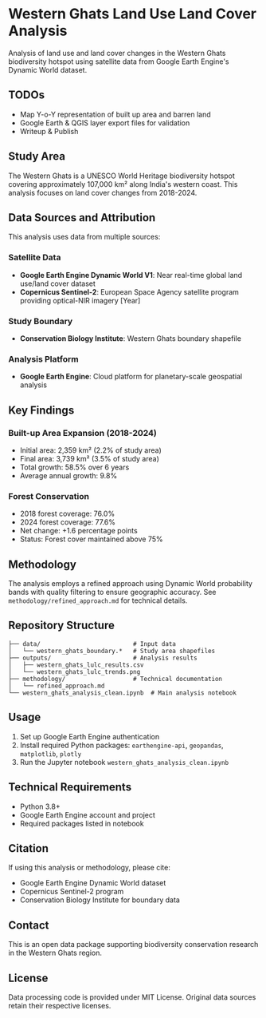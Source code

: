 # Western Ghats Land Use Land Cover Analysis

Analysis of land use and land cover changes in the Western Ghats biodiversity hotspot using satellite data from Google Earth Engine's Dynamic World dataset.


## TODOs
- Map Y-o-Y representation of built up area and barren land
- Google Earth & QGIS layer export files for validation
- Writeup & Publish

## Study Area

The Western Ghats is a UNESCO World Heritage biodiversity hotspot covering approximately 107,000 km² along India's western coast. This analysis focuses on land cover changes from 2018-2024.

## Data Sources and Attribution

This analysis uses data from multiple sources:

### Satellite Data
- **Google Earth Engine Dynamic World V1**: Near real-time global land use/land cover dataset
- **Copernicus Sentinel-2**: European Space Agency satellite program providing optical-NIR imagery
[Year]

### Study Boundary
- **Conservation Biology Institute**: Western Ghats boundary shapefile

### Analysis Platform
- **Google Earth Engine**: Cloud platform for planetary-scale geospatial analysis

## Key Findings

### Built-up Area Expansion (2018-2024)
- Initial area: 2,359 km² (2.2% of study area)
- Final area: 3,739 km² (3.5% of study area)
- Total growth: 58.5% over 6 years
- Average annual growth: 9.8%

### Forest Conservation
- 2018 forest coverage: 76.0%
- 2024 forest coverage: 77.6%
- Net change: +1.6 percentage points
- Status: Forest cover maintained above 75%

## Methodology

The analysis employs a refined approach using Dynamic World probability bands with quality filtering to ensure geographic accuracy. See `methodology/refined_approach.md` for technical details.

## Repository Structure

```
├── data/                          # Input data
│   └── western_ghats_boundary.*   # Study area shapefiles
├── outputs/                       # Analysis results
│   ├── western_ghats_lulc_results.csv
│   └── western_ghats_lulc_trends.png
├── methodology/                   # Technical documentation
│   └── refined_approach.md
└── western_ghats_analysis_clean.ipynb  # Main analysis notebook
```

## Usage

1. Set up Google Earth Engine authentication
2. Install required Python packages: `earthengine-api`, `geopandas`, `matplotlib`, `plotly`
3. Run the Jupyter notebook `western_ghats_analysis_clean.ipynb`

## Technical Requirements

- Python 3.8+
- Google Earth Engine account and project
- Required packages listed in notebook

## Citation

If using this analysis or methodology, please cite:

- Google Earth Engine Dynamic World dataset
- Copernicus Sentinel-2 program
- Conservation Biology Institute for boundary data

## Contact

This is an open data package supporting biodiversity conservation research in the Western Ghats region.

## License

Data processing code is provided under MIT License. Original data sources retain their respective licenses.